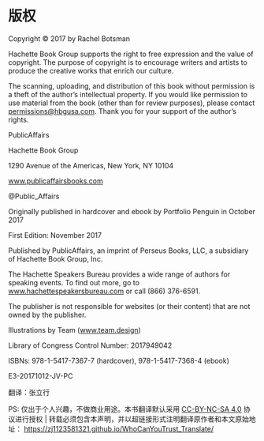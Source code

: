 # 版权

Copyright © 2017 by Rachel Botsman

Hachette Book Group supports the right to free expression and the value of copyright. The purpose of copyright is to encourage writers and artists to produce the creative works that enrich our culture.

The scanning, uploading, and distribution of this book without permission is a theft of the author’s intellectual property. If you would like permission to use material from the book (other than for review purposes), please contact permissions@hbgusa.com. Thank you for your support of the author’s rights.

PublicAffairs

Hachette Book Group

1290 Avenue of the Americas, New York, NY 10104

www.publicaffairsbooks.com

@Public_Affairs

Originally published in hardcover and ebook by Portfolio Penguin in October 2017

First Edition: November 2017

Published by PublicAffairs, an imprint of Perseus Books, LLC, a subsidiary of Hachette Book Group, Inc.

The Hachette Speakers Bureau provides a wide range of authors for speaking events. To find out more, go to www.hachettespeakersbureau.com or call (866) 376-6591.

The publisher is not responsible for websites (or their content) that are not owned by the publisher.

Illustrations by Team (www.team.design)

Library of Congress Control Number: 2017949042

ISBNs: 978-1-5417-7367-7 (hardcover), 978-1-5417-7368-4 (ebook)

E3-20171012-JV-PC

翻译：张立行

PS: 仅出于个人兴趣，不做商业用途。本书翻译默认采用 [CC-BY-NC-SA 4.0](http://creativecommons.org/licenses/by-nc-sa/4.0/) 协议进行授权 |
转载必须包含本声明，并以超链接形式注明翻译原作者和本文原始地址：
<https://zj1123581321.github.io/WhoCanYouTrust_Translate/>